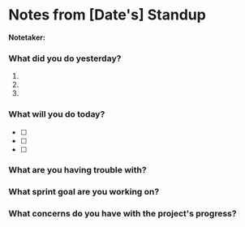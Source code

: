 # Notes from [Date's] Standup
__Notetaker:__

### What did you do yesterday?
1. 
2. 
3. 

### What will you do today?
- [ ] 
- [ ] 
- [ ] 

### What are you having trouble with?

### What sprint goal are you working on?

### What concerns do you have with the project's progress?
